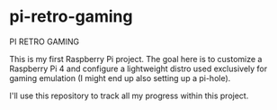 # pi-retro-gaming
PI RETRO GAMING 

This is my first Raspberry Pi project. The goal here is to customize a Raspberry Pi 4 and configure a lightweight distro used exclusively for gaming  emulation (I might end up also setting up a pi-hole). 

I'll use this repository to track all my progress within this project. 
